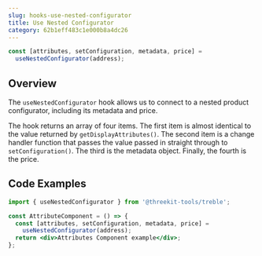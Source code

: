 ```yaml
---
slug: hooks-use-nested-configurator
title: Use Nested Configurator
category: 62b1eff483c1e000b8a4dc26
---
```


```jsx
const [attributes, setConfiguration, metadata, price] =
  useNestedConfigurator(address);
```

## Overview

The `useNestedConfigurator` hook allows us to connect to a nested product configurator, including its metadata and price.

The hook returns an array of four items. The first item is almost identical to the value returned by `getDisplayAttributes()`. The second item is a change handler function that passes the value passed in straight through to `setConfiguration()`. The third is the metadata object. Finally, the fourth is the price.

## Code Examples

```jsx
import { useNestedConfigurator } from '@threekit-tools/treble';

const AttributeComponent = () => {
  const [attributes, setConfiguration, metadata, price] =
    useNestedConfigurator(address);
  return <div>Attributes Component example</div>;
};
```
